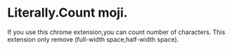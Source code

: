 # Literally.Count moji.
If you use this chrome extension,you can count number of characters.
This extension only remove (full-width space,half-width space).
